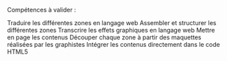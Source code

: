 Compétences à valider :

Traduire les différentes zones en langage web
Assembler et structurer les différentes zones
Transcrire les effets graphiques en langage web
Mettre en page les contenus
Découper chaque zone à partir des maquettes réalisées par les graphistes
Intégrer les contenus directement dans le code HTML5
